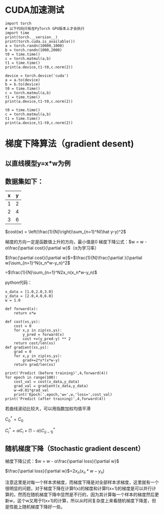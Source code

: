 
# CUDA加速测试
```
import torch
# 以下代码只有在PyTorch GPU版本上才会执行
import time
print(torch.__version__)
print(torch.cuda.is_available())
a = torch.randn(10000,1000)
b = torch.randn(1000,2000)
t0 = time.time()
c = torch.matmul(a,b)
t1 = time.time()
print(a.device,t1-t0,c.norm(2))
 
device = torch.device('cuda')
a = a.to(device)
b = b.to(device)
t0 = time.time()
c = torch.matmul(a,b)
t1 = time.time()
print(a.device,t1-t0,c.norm(2))
 
t0 = time.time()
c = torch.matmul(a,b)
t1 = time.time()
print(a.device,t1-t0,c.norm(2))
```
# 梯度下降算法（gradient desent)
## 以直线模型y=x*w为例
## 数据集如下：
|x|y|
|-|-|
|1|2|
|2|4|
|3|6|

$cost(w) = \left(\frac{1}{N}\right)\sum_{n=1}^N(\hat y-y)^2$

梯度的方向一定是函数值上升的方向，最小值是0
梯度下降公式：$w = w - α\frac{\partial cost}{\partial w}$（α为学习率）

$\frac{\partial cost}{\partial w}$=$\frac{1}{N}\frac{\partial }{\partial w}\sum_{n=1}^N(x_n*w-y_n)^2$
 
   =$\frac{1}{N}\sum_{n=1}^N2x_n(x_n*w-y_n)$
   
   python代码：

```
x_data = [1.0,2.0,3.0]
y_data = [2.0,4.0,6.0]
w = 1.0

def forward(x):
    return x*w

def cost(xs,ys):
    cost = 0
    for x,y in zip(xs,ys):
        y_pred = forward(x)
        cost +=(y_pred-y) ** 2
    return cost/len(xs)
def gradient(xs,ys):
    grad = 0
    for x,y in zip(xs,ys):
        grad+=2*x*(x*w-y)
    return grad/len(xs)

print('Predict (before training)',4,forward(4))
for epoch in range(100):
    cost_val = cost(x_data,y_data)
    grad_val = gradient(x_data,y_data)
    w-=0.01*grad_val
    print('Epoch:',epoch,'w=',w,'loss=',cost_val)
print('Predict (after training)',4,forward(4))
```
若曲线波动比较大，可以用指数加权均值平滑

$C^*_0 = C_0$

$C^*_i = αC_i+(1-α)C^*_(i-1)$

## 随机梯度下降（Stochastic gradient descent）

梯度下降公式：$w = w - α\frac{\partial loss}{\partial w}$


$\frac{\partial loss}{\partial w}$=$2x_n(x_n*w-y_n)$

注意这里是对每一个样本求梯度，而梯度下降是对全部样本求梯度，这里就有一个很明显的问题，对于梯度下降在计算f(x)的梯度和计算f(x+1)的梯度是可以并行计算的，然而在随机梯度下降中显然是不行的，因为其计算每一个样本的梯度然后更新w，这个w又用于f(x+1)的计算，所以从时间复杂度上来看随机梯度下降差，但是性能上随机梯度下降好一些。





